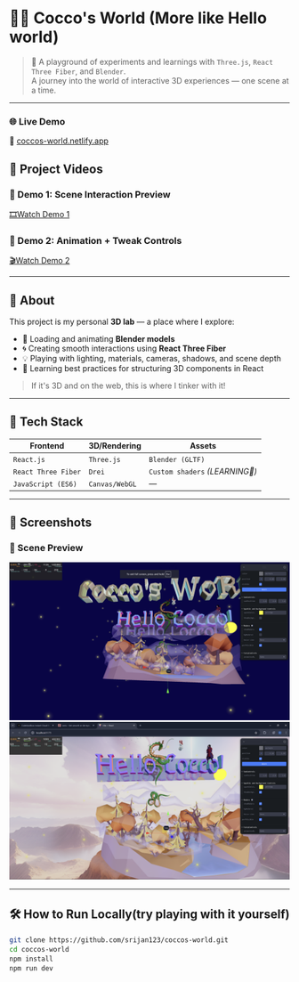 # 🧚‍♀️ Cocco's World (More like Hello world)

> 🧪 A playground of experiments and learnings with `Three.js`, `React Three Fiber`, and `Blender`.  
> A journey into the world of interactive 3D experiences — one scene at a time.

---


### 🌐 **Live Demo**
🚀 [coccos-world.netlify.app](https://coccos-world.netlify.app)

## 🎥 Project Videos

### 🔹 Demo 1: Scene Interaction Preview  
[🎞️Watch Demo 1](https://youtu.be/G2m8G8DD-as)

### 🔹 Demo 2: Animation + Tweak Controls
[🎬Watch Demo 2](https://youtu.be/UJzaEgI9rnQ)


---

## 🧠 About

This project is my personal **3D lab** — a place where I explore:

- 🎨 Loading and animating **Blender models**
- 🌀 Creating smooth interactions using **React Three Fiber**
- 💡 Playing with lighting, materials, cameras, shadows, and scene depth
- 🔁 Learning best practices for structuring 3D components in React

> If it's 3D and on the web, this is where I tinker with it!

---

## 🚀 Tech Stack

| Frontend | 3D/Rendering | Assets |
|----------|--------------|--------|
| `React.js` | `Three.js` | `Blender (GLTF)` |
| `React Three Fiber` | `Drei` | `Custom shaders` *(LEARNING🧓)* |
| `JavaScript (ES6)` | `Canvas/WebGL` | — |

---

## 📸 Screenshots

### 🧚 Scene Preview
![Scene Preview-1](ScreenShot-2.png)
![Scene Preview-2](CoccoWorld.png)


---

## 🛠️ How to Run Locally(try playing with it yourself)

```bash
git clone https://github.com/srijan123/coccos-world.git
cd coccos-world
npm install
npm run dev
